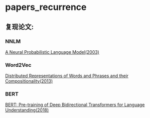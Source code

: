 # papers_recurrence


## 复现论文:

### NNLM  
[A Neural Probabilistic Language Model(2003)](http://www.jmlr.org/papers/volume3/bengio03a/bengio03a.pdf)

### Word2Vec   
[Distributed Representations of Words and Phrases and their Compositionality(2013)](https://papers.nips.cc/paper/5021-distributed-representations-of-words-and-phrases-and-their-compositionality.pdf)

### BERT   
[BERT: Pre-training of Deep Bidirectional Transformers for Language Understanding(2018)](https://arxiv.org/abs/1810.04805)

  
